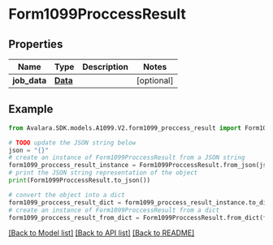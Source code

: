 # Form1099ProccessResult


## Properties

Name | Type | Description | Notes
------------ | ------------- | ------------- | -------------
**job_data** | [**Data**](Data.md) |  | [optional] 

## Example

```python
from Avalara.SDK.models.A1099.V2.form1099_proccess_result import Form1099ProccessResult

# TODO update the JSON string below
json = "{}"
# create an instance of Form1099ProccessResult from a JSON string
form1099_proccess_result_instance = Form1099ProccessResult.from_json(json)
# print the JSON string representation of the object
print(Form1099ProccessResult.to_json())

# convert the object into a dict
form1099_proccess_result_dict = form1099_proccess_result_instance.to_dict()
# create an instance of Form1099ProccessResult from a dict
form1099_proccess_result_from_dict = Form1099ProccessResult.from_dict(form1099_proccess_result_dict)
```
[[Back to Model list]](../README.md#documentation-for-models) [[Back to API list]](../README.md#documentation-for-api-endpoints) [[Back to README]](../README.md)


